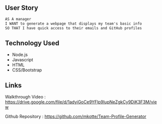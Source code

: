## User Story

```md
AS A manager
I WANT to generate a webpage that displays my team's basic info
SO THAT I have quick access to their emails and GitHub profiles
```

## Technology Used
* Node.js
* Javascript
* HTML
* CSS/Bootstrap

## Links
Walkthrough Video : https://drive.google.com/file/d/1adyiGoCe9YFlp9lupNeZgkCy9DiK3F3M/view

Github Repository : https://github.com/mkotte/Team-Profile-Generator
